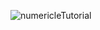 ![numericleTutorial](https://user-images.githubusercontent.com/94589529/191881610-76ee98e3-14c4-43b6-9682-74cfd6478531.gif)
